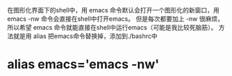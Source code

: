 在图形化界面下的shell中，用 emacs 命令默认会打开一个图形化的新窗口，用 emacs -nw 命令会直接在shell中打开emacs。
但是每次都要加上 -nw 很麻烦，所以希望 emacs 命令就能直接在shell中运行emacs（可能是我比较死脑筋）。
方法就是用 alias 把emacs命令替换掉，添加到./bashrc中
 # alias emacs='emacs -nw'

